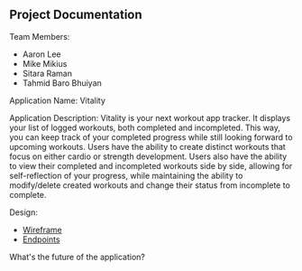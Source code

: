 ## Project Documentation

Team Members:
- Aaron Lee
- Mike Mikius
- Sitara Raman
- Tahmid Baro Bhuiyan

Application Name: Vitality

Application Description: Vitality is your next  workout app tracker. It displays your list of logged workouts, both completed and incompleted. This way, you can keep track of your completed progress while still looking forward to upcoming workouts. Users have the ability to create distinct workouts that focus on either cardio or strength development. Users also have the ability to view their completed and incompleted workouts side by side, allowing for self-reflection of your progress, while maintaining the ability to modify/delete created workouts and change their status from incomplete to complete.


Design:
- [Wireframe](docs/Project_Wireframes.png)
- [Endpoints](docs/API_ENDPOINTS.MD)





What's the future of the application?
